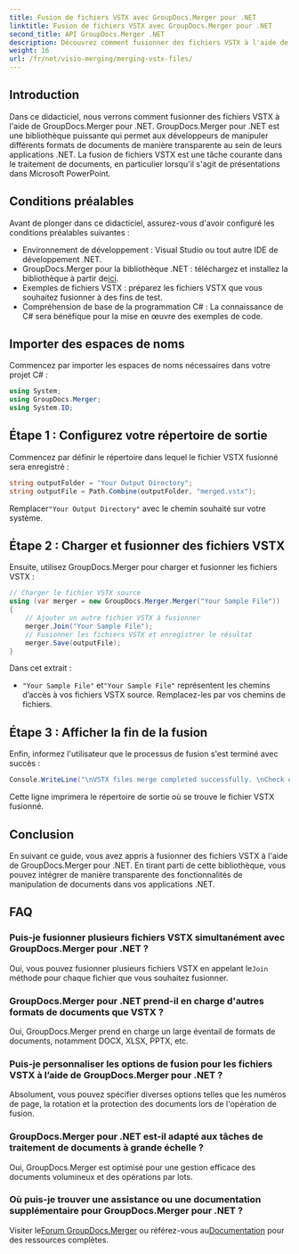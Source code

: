 ```yaml
---
title: Fusion de fichiers VSTX avec GroupDocs.Merger pour .NET
linktitle: Fusion de fichiers VSTX avec GroupDocs.Merger pour .NET
second_title: API GroupDocs.Merger .NET
description: Découvrez comment fusionner des fichiers VSTX à l'aide de GroupDocs.Merger pour .NET. Suivez ce guide étape par étape pour une manipulation efficace des documents en C#.
weight: 16
url: /fr/net/visio-merging/merging-vstx-files/
---
```

## Introduction
Dans ce didacticiel, nous verrons comment fusionner des fichiers VSTX à l'aide de GroupDocs.Merger pour .NET. GroupDocs.Merger pour .NET est une bibliothèque puissante qui permet aux développeurs de manipuler différents formats de documents de manière transparente au sein de leurs applications .NET. La fusion de fichiers VSTX est une tâche courante dans le traitement de documents, en particulier lorsqu'il s'agit de présentations dans Microsoft PowerPoint.
## Conditions préalables
Avant de plonger dans ce didacticiel, assurez-vous d'avoir configuré les conditions préalables suivantes :
- Environnement de développement : Visual Studio ou tout autre IDE de développement .NET.
-  GroupDocs.Merger pour la bibliothèque .NET : téléchargez et installez la bibliothèque à partir de[ici](https://releases.groupdocs.com/merger/net/).
- Exemples de fichiers VSTX : préparez les fichiers VSTX que vous souhaitez fusionner à des fins de test.
- Compréhension de base de la programmation C# : La connaissance de C# sera bénéfique pour la mise en œuvre des exemples de code.

## Importer des espaces de noms
Commencez par importer les espaces de noms nécessaires dans votre projet C# :
```csharp
using System; 
using GroupDocs.Merger;
using System.IO;
```
## Étape 1 : Configurez votre répertoire de sortie
Commencez par définir le répertoire dans lequel le fichier VSTX fusionné sera enregistré :
```csharp
string outputFolder = "Your Output Directory";
string outputFile = Path.Combine(outputFolder, "merged.vstx");
```
 Remplacer`"Your Output Directory"` avec le chemin souhaité sur votre système.
## Étape 2 : Charger et fusionner des fichiers VSTX
Ensuite, utilisez GroupDocs.Merger pour charger et fusionner les fichiers VSTX :
```csharp
// Charger le fichier VSTX source
using (var merger = new GroupDocs.Merger.Merger("Your Sample File"))
{
    // Ajouter un autre fichier VSTX à fusionner
    merger.Join("Your Sample File");
    // Fusionner les fichiers VSTX et enregistrer le résultat
    merger.Save(outputFile);
}
```
Dans cet extrait :
- `"Your Sample File"` et`"Your Sample File"` représentent les chemins d’accès à vos fichiers VSTX source. Remplacez-les par vos chemins de fichiers.
## Étape 3 : Afficher la fin de la fusion
Enfin, informez l'utilisateur que le processus de fusion s'est terminé avec succès :
```csharp
Console.WriteLine("\nVSTX files merge completed successfully. \nCheck output in {0}", outputFolder);
```
Cette ligne imprimera le répertoire de sortie où se trouve le fichier VSTX fusionné.

## Conclusion
En suivant ce guide, vous avez appris à fusionner des fichiers VSTX à l'aide de GroupDocs.Merger pour .NET. En tirant parti de cette bibliothèque, vous pouvez intégrer de manière transparente des fonctionnalités de manipulation de documents dans vos applications .NET.

## FAQ
### Puis-je fusionner plusieurs fichiers VSTX simultanément avec GroupDocs.Merger pour .NET ?
 Oui, vous pouvez fusionner plusieurs fichiers VSTX en appelant le`Join` méthode pour chaque fichier que vous souhaitez fusionner.
### GroupDocs.Merger pour .NET prend-il en charge d'autres formats de documents que VSTX ?
Oui, GroupDocs.Merger prend en charge un large éventail de formats de documents, notamment DOCX, XLSX, PPTX, etc.
### Puis-je personnaliser les options de fusion pour les fichiers VSTX à l’aide de GroupDocs.Merger pour .NET ?
Absolument, vous pouvez spécifier diverses options telles que les numéros de page, la rotation et la protection des documents lors de l'opération de fusion.
### GroupDocs.Merger pour .NET est-il adapté aux tâches de traitement de documents à grande échelle ?
Oui, GroupDocs.Merger est optimisé pour une gestion efficace des documents volumineux et des opérations par lots.
### Où puis-je trouver une assistance ou une documentation supplémentaire pour GroupDocs.Merger pour .NET ?
 Visiter le[Forum GroupDocs.Merger](https://forum.groupdocs.com/c/merger/32) ou référez-vous au[Documentation](https://tutorials.groupdocs.com/merger/net/) pour des ressources complètes.
